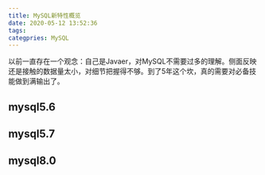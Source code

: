 ```yaml
---
title: MySQL新特性概览
date: 2020-05-12 13:52:36
tags:
categpries: MySQL
---
```

以前一直存在一个观念：自己是Javaer，对MySQL不需要过多的理解。侧面反映还是接触的数据量太小，对细节把握得不够。到了5年这个坎，真的需要对必备技能做到满输出了。

<!-- more -->
## mysql5.6


## mysql5.7


## mysql8.0